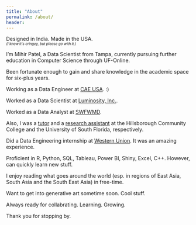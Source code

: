 ```yaml
---
title: "About"
permalink: /about/
header:
---
```

Designed in India. Made in the USA.\
<sup><sup>*(I know it's cringey, but please go with it.)*</sup></sup>

I’m Mihir Patel, a Data Scientist from Tampa, currently pursuing further education in Computer Science through UF-Online.

Been fortunate enough to gain and share knowledge in the academic space for six-plus years.

Working as a Data Engineer at [CAE USA](https://www.cae.com/cae-usa/). :)

Worked as a Data Scientist at [Luminosity, Inc.](http://luminosity-solutions.com/).

Worked as a Data Analyst at [SWFWMD](https://www.swfwmd.state.fl.us/).

Also, I was a [tutor](https://www.hccfl.edu/support-services/academic-success-centers) and a [research assistant](https://lonihagen.wordpress.com/) at the Hillsborough Community College and the University of South Florida, respectively.

Did a Data Engineering internship at [Western Union](https://www.westernunion.com/us/en/home.html). It was an amazing experience.

Proficient in R, Python, SQL, Tableau, Power BI, Shiny, Excel, C++. However, can quickly learn new stuff.

I enjoy reading what goes around the world (esp. in regions of East Asia, South Asia and the South East Asia) in free-time. 

Want to get into generative art sometime soon. Cool stuff. 

Always ready for collabrating. Learning. Growing. 

Thank you for stopping by.
